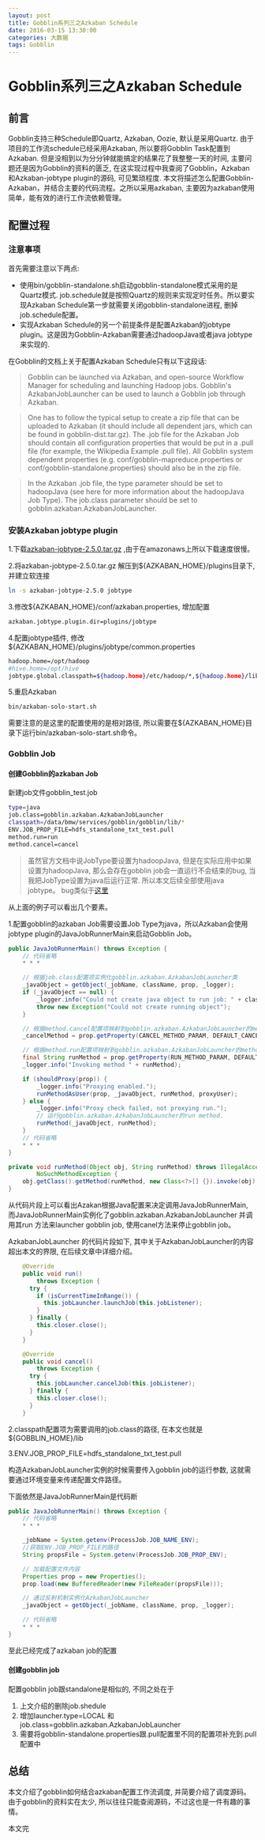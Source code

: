 ```yaml
---
layout: post
title: Gobblin系列三之Azkaban Schedule
date: 2016-03-15 13:30:00
categories: 大数据
tags: Gobblin
---
```

# Gobblin系列三之Azkaban Schedule

## 前言

Gobblin支持三种Schedule即Quartz, Azkaban, Oozie, 默认是采用Quartz. 由于项目的工作流schedule已经采用Azkaban, 所以要将Gobblin Task配置到Azkaban. 但是没相到以为分分钟就能搞定的结果花了我整整一天的时间, 主要问题还是因为Gobblin的资料的匮乏, 在这实现过程中我查阅了Gobblin，Azkaban 和Azkaban-jobtype plugin的源码, 可见繁琐程度. 本文将描述怎么配置Gobblin-Azkaban，并结合主要的代码流程。之所以采用azkaban, 主要因为azkaban使用简单，能有效的进行工作流依赖管理。

## 配置过程

### 注意事项

首先需要注意以下两点:

* 使用bin/gobblin-standalone.sh启动gobblin-standalone模式采用的是Quartz模式. job.schedule就是按照Quartz的规则来实现定时任务。所以要实现Azkaban Schedule第一步就需要关闭gobblin-standalone进程, 删掉job.schedule配置。
* 实现Azkaban Schedule的另一个前提条件是配置Azkaban的jobtype plugin。这是因为Gobblin-Azkaban需要通过hadoopJava或者java jobtype来实现的.

在Gobblin的文档上关于配置Azkaban Schedule只有以下这段话:

> Gobblin can be launched via Azkaban, and open-source Workflow Manager for scheduling and launching Hadoop jobs. Gobblin's AzkabanJobLauncher can be used to launch a Gobblin job through Azkaban.

> One has to follow the typical setup to create a zip file that can be uploaded to Azkaban (it should include all dependent jars, which can be found in gobblin-dist.tar.gz). The .job file for the Azkaban Job should contain all configuration properties that would be put in a .pull file (for example, the Wikipedia Example .pull file). All Gobblin system dependent properties (e.g. conf/gobblin-mapreduce.properties or conf/gobblin-standalone.properties) should also be in the zip file.

> In the Azkaban .job file, the type parameter should be set to hadoopJava (see here for more information about the hadoopJava Job Type). The job.class parameter should be set to gobblin.azkaban.AzkabanJobLauncher.

### 安装Azkaban jobtype plugin

1.下载[azkaban-jobtype-2.5.0.tar.gz](https://s3.amazonaws.com/azkaban2/azkaban-plugins/2.5.0/azkaban-jobtype-2.5.0.tar.gz) ,由于在amazonaws上所以下载速度很慢。

2.将azkaban-jobtype-2.5.0.tar.gz 解压到${AZKABAN_HOME}/plugins目录下, 并建立软连接

``` bash
ln -s azkaban-jobtype-2.5.0 jobtype
```

3.修改${AZKABAN_HOME}/conf/azkaban.properties, 增加配置

```bash
azkaban.jobtype.plugin.dir=plugins/jobtype
```

4.配置jobtype插件, 修改${AZKABAN_HOME}/plugins/jobtype/common.properties

```bash
hadoop.home=/opt/hadoop
#hive.home=/opt/hive
jobtype.global.classpath=${hadoop.home}/etc/hadoop/*,${hadoop.home}/lib/native/*,${hadoop.home}/share/common/*,${hadoop.home}/share/hdfs/*,${hadoop.home}/    share/yarn/*
```

5.重启Azkaban

```bash
bin/azkaban-solo-start.sh
```

需要注意的是这里的配置使用的是相对路径, 所以需要在${AZKABAN_HOME}目录下运行bin/azkaban-solo-start.sh命令。

### Gobblin Job

#### 创建Gobblin的azkaban Job

新建job文件gobblin_test.job

``` bash
type=java
job.class=gobblin.azkaban.AzkabanJobLauncher
classpath=/data/bmw/services/gobblin/gobblin/lib/*
ENV.JOB_PROP_FILE=hdfs_standalone_txt_test.pull
method.run=run
method.cancel=cancel
```
> 虽然官方文档中说JobType要设置为hadoopJava, 但是在实际应用中如果设置为hadoopJava, 那么会存在gobblin job会一直运行不会结束的bug, 当我把JobType设置为java后运行正常. 所以本文后续全部使用java jobtype。 bug类似于[这里](https://groups.google.com/forum/#!searchin/gobblin-users/azkaban/gobblin-users/wxegYW_FGbI/1dA-KgpQCQAJ)

从上面的例子可以看出几个要素。

1.配置gobblin的azkaban Job需要设置Job Type为java，所以Azkaban会使用jobtype plugin的JavaJobRunnerMain来启动Gobblin Job。

``` java
public JavaJobRunnerMain() throws Exception {
    // 代码省略
    * * *

    // 根据job.class配置项实例化gobblin.azkaban.AzkabanJobLauncher类
    _javaObject = getObject(_jobName, className, prop, _logger);
    if (_javaObject == null) {
        _logger.info("Could not create java object to run job: " + className);
        throw new Exception("Could not create running object");
    }

    // 根据method.cancel配置项映射到gobblin.azkaban.AzkabanJobLauncher的method, 默认method为cancel
    _cancelMethod = prop.getProperty(CANCEL_METHOD_PARAM, DEFAULT_CANCEL_METHOD);

    // 根据method.run配置项映射到gobblin.azkaban.AzkabanJobLauncher的method, 默认method为run
    final String runMethod = prop.getProperty(RUN_METHOD_PARAM, DEFAULT_RUN_METHOD);
    _logger.info("Invoking method " + runMethod);

    if (shouldProxy(prop)) {
        _logger.info("Proxying enabled.");
        runMethodAsUser(prop, _javaObject, runMethod, proxyUser);
    } else {
        _logger.info("Proxy check failed, not proxying run.");
        // 运行gobblin.azkaban.AzkabanJobLauncher的run method.
        runMethod(_javaObject, runMethod);
    }
    // 代码省略
    * * *
}

private void runMethod(Object obj, String runMethod) throws IllegalAccessException, InvocationTargetException,
        NoSuchMethodException {
    obj.getClass().getMethod(runMethod, new Class<?>[] {}).invoke(obj);
}
```

从代码片段上可以看出Azakan根据Java配置来决定调用JavaJobRunnerMain, 而JavaJobRunnerMain实例化了gobblin.azkaban.AzkabanJobLauncher 并调用其run 方法来launcher gobblin job, 使用canel方法来停止gobblin job。

AzkabanJobLauncher 的代码片段如下, 其中关于AzkabanJobLauncher的内容超出本文的界限, 在后续文章中详细介绍。

``` java
    @Override
    public void run()
        throws Exception {
      try {
        if (isCurrentTimeInRange()) {
          this.jobLauncher.launchJob(this.jobListener);
        }
      } finally {
        this.closer.close();
      }
    }

    @Override
    public void cancel()
        throws Exception {
      try {
        this.jobLauncher.cancelJob(this.jobListener);
      } finally {
        this.closer.close();
      }
    }
```

2.classpath配置项为需要调用的job.class的路径, 在本文也就是${GOBBLIN_HOME}/lib

3.ENV.JOB_PROP_FILE=hdfs_standalone_txt_test.pull

构造AzkabanJobLauncher实例的时候需要传入gobblin job的运行参数, 这就需要通过环境变量来传递配置文件路径。

下面依然是JavaJobRunnerMain是代码断

```java
public JavaJobRunnerMain() throws Exception {
    // 代码省略
    * * *

    _jobName = System.getenv(ProcessJob.JOB_NAME_ENV);
    //获取ENV.JOB_PROP_FILE的路径
    String propsFile = System.getenv(ProcessJob.JOB_PROP_ENV);

    // 加载配置文件内容
    Properties prop = new Properties();
    prop.load(new BufferedReader(new FileReader(propsFile)));

    // 通过反射机制实例化AzkabanJobLauncher
    _javaObject = getObject(_jobName, className, prop, _logger);

    // 代码省略
    * * *
}
```

至此已经完成了azkaban job的配置

#### 创建gobblin job

配置gobblin job跟standalone是相似的, 不同之处在于

1. 上文介绍的删除job.shedule
2. 增加launcher.type=LOCAL 和 job.class=gobblin.azkaban.AzkabanJobLauncher
3. 需要将gobblin-standalone.properties跟.pull配置里不同的配置项补充到.pull配置中

## 总结

本文介绍了gobblin如何结合azkaban配置工作流调度, 并简要介绍了调度源码。由于gobblin的资料实在太少, 所以往往只能查阅源码，不过这也是一件有趣的事情。

本文完
